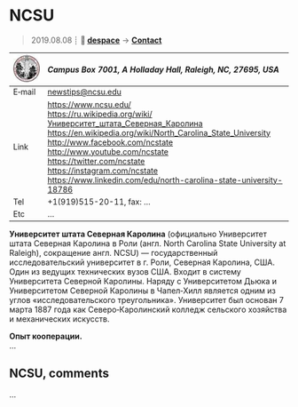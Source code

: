 # NCSU
> 2019.08.08 ┊ **🚀 [despace](index.md)** → **[Contact](contact.md)**

|[![](f/contact/n/ncsu_logo1_thumb.jpg)](f/contact/n/ncsu_logo1.png)|*Campus Box 7001, A Holladay Hall, Raleigh, NC, 27695, USA*|
|:--|:--|
|E‑mail| <newstips@ncsu.edu> |
|Link| <https://www.ncsu.edu/><br> <https://ru.wikipedia.org/wiki/Университет_штата_Северная_Каролина><br> <https://en.wikipedia.org/wiki/North_Carolina_State_University><br> <http://www.facebook.com/ncstate><br> <http://www.youtube.com/ncstate><br> <https://twitter.com/ncstate><br> <https://instagram.com/ncstate><br> <https://www.linkedin.com/edu/north-carolina-state-university-18786> |
|Tel| +1(919)515-20-11, fax: … |
|Etc| … |

**Университет штата Северная Каролина** (официально Университет штата Северная Каролина в Роли (англ. North Carolina State University at Raleigh), сокращение англ. NCSU) — государственный исследовательский университет в г. Роли, Северная Каролина, США. Один из ведущих технических вузов США. Входит в систему Университета Северной Каролины. Наряду с Университетом Дьюка и Университетом Северной Каролины в Чапел‑Хилл является одним из углов «исследовательского треугольника». Университет был основан 7 марта 1887 года как Северо‑Каролинский колледж сельского хозяйства и механических искусств.

**Опыт кооперации.**  
…


<p style="page-break-after:always"> </p>

## NCSU, comments

…


